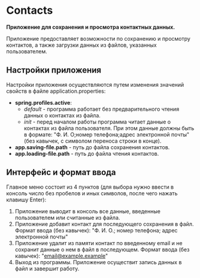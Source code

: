 # Contacts
**Приложение для сохранения и просмотра контактных данных.**

Приложение предоставляет возможности по сохранению и просмотру контактов, 
а также загрузки данных из файлов, указанных пользователем.

## Настройки приложения
Настройки приложения осуществляются путем изменения значений свойств в файле application.properties:

- **spring.profiles.active**:
    - _default_ - программа работает без предварительного чтения данных о контактах из файла.
    - _init_ - перед началом работы программа читает данные о контактах из файла пользователя. При этом данные должны быть в формате: "Ф. И. О;номер телефона;адрес электронной почты" (без кавычек, с символом переноса строки в конце).
- **app.saving-file.path** - путь до файла сохранения контактов.
- **app.loading-file.path** - путь до файла чтения контактов.

## Интерфейс и формат ввода
Главное меню состоит из 4 пунктов (для выбора нужно ввести в консоль число без пробелов и иных символов,
после чего нажать клавишу Enter):
1. Приложение выводит в консоль все данные, введенные пользователем или считанные из файла.
2. Приложение добавит контакт для последующего сохранения в файл. Формат ввода (без кавычек): 
"Ф. И. О.; номер телефона; адрес электронной почты"
3. Приложение удалит из памяти контакт по введенному email и не сохранит данные о нем в файл в последующем.
Формат ввода (без кавычек): "email@example.example"
4. Выход из программы. Приложение осуществит запись данных в файл и завершит работу.
